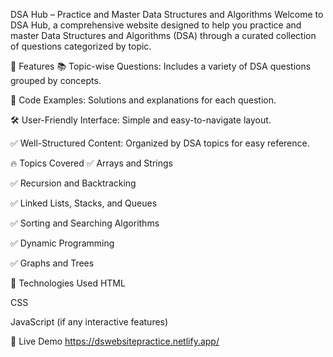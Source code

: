 DSA Hub – Practice and Master Data Structures and Algorithms
Welcome to DSA Hub, a comprehensive website designed to help you practice and master Data Structures and Algorithms (DSA) through a curated collection of questions categorized by topic.

🚀 Features
📚 Topic-wise Questions: Includes a variety of DSA questions grouped by concepts.

🔎 Code Examples: Solutions and explanations for each question.

🛠️ User-Friendly Interface: Simple and easy-to-navigate layout.

✅ Well-Structured Content: Organized by DSA topics for easy reference.

🔥 Topics Covered
✅ Arrays and Strings

✅ Recursion and Backtracking

✅ Linked Lists, Stacks, and Queues

✅ Sorting and Searching Algorithms

✅ Dynamic Programming

✅ Graphs and Trees


📎 Technologies Used
HTML

CSS

JavaScript (if any interactive features)

🚀 Live Demo
https://dswebsitepractice.netlify.app/

